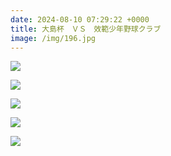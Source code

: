 ```yaml
---
date: 2024-08-10 07:29:22 +0000
title: 大島杯　ＶＳ　效範少年野球クラブ
image: /img/196.jpg
---
```

![](/img/197.jpg)

![](/img/198.jpg)

![](/img/199.jpg)

![](/img/200.jpg)

![](/img/201.jpg)
